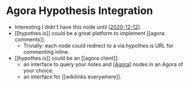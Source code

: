 # Agora Hypothesis Integration

- Interesting I didn't have this node until [[2020-12-12]].
- [[hypothes.is]] could be a great platform to implement [[agora comments]].
  - Trivially: each node could redirect to a via.hypothes.is URL for commenting inline.
- [[hypothes.is]] could be an [[agora client]]:
  - an interface to query your notes and [[Agora]] nodes in an Agora of your choice.
  - an interface for [[wikilinks everywhere]].


[//begin]: # "Autogenerated link references for markdown compatibility"
[2020-12-12]: journal/2020-12-12 "2020-12-12"
[hypothesis]: hypothesis "Hypothesis"
[agora]: agora "Agora"
[wikilinks-everywhere]: wikilinks-everywhere "Wikilinks Everywhere"
[//end]: # "Autogenerated link references"